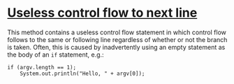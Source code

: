 # [Useless control flow to next line](https://spotbugs.readthedocs.io/en/latest/bugDescriptions.html#UCF_USELESS_CONTROL_FLOW_NEXT_LINE)

 This method contains a useless control flow statement in which control
flow follows to the same or following line regardless of whether or not
the branch is taken.
Often, this is caused by inadvertently using an empty statement as the
body of an `if` statement, e.g.:

    if (argv.length == 1);
        System.out.println("Hello, " + argv[0]);